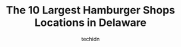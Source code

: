 ---
layout: ampstory
image: https://i0.wp.com/paketmu.com/wp-content/uploads/2023/06/charcoal-pit-0-in-delaware-1686372239.jpeg?resize=640,853
author: techidn
featured: false
description: Explore the diverse Hamburger Shop scene in Delaware, home to an incredible selection of 10 establishments catering to every taste. Whether youre in search of iconic favorites or undiscover
title: The 10 Largest Hamburger Shops Locations in Delaware
cover:
   title: The 10 Largest Hamburger Shops Locations in Delaware
   subtitle: RICKPATE
   background: https://paketmu.com/wp-content/uploads/2023/06/charcoal-pit-0-in-delaware-1686372239.jpeg

pages: 
 - layout: thirds
   top: <h1>#1 Shake Shack Christiana</h1>
   bottom: "<p>Extremely positive experience.  Staff was polite and check in during our meal.  Modern ambiance and clean environment.  Food was great quality and served in a timely mann</p>"
   background: https://paketmu.com/wp-content/uploads/2023/06/charcoal-pit-1-in-delaware-1686372240.png
   backgroundblur: true
 - layout: thirds
   top: <h1>#2 Red Robin Gourmet Burgers and Brews</h1>
   bottom: "<p>Went here for lunch on a Sunday, we were seated right away in a both in the bar area. The bartender/ sever came to our table right away. The food came out in no time. The</p>"
   background: https://paketmu.com/wp-content/uploads/2023/06/charcoal-pit-2-in-delaware-1686372243.jpeg
   cta:
      link: https://paketmu.com/the-10-largest-hamburger-shops-locations-in-delaware/
      text: The 10 Largest Hamburger Shops Locations in Delaware
 - layout: thirds
   top: <h1>#3 Red Robin Gourmet Burgers and Brews</h1>
   bottom: "<p>Paulie was our server he was attentive and gave great suggestions! We tried two burgers and split them so we could sample each. (Southern Charm and the Black snd Bleu). B</p>"
   background: https://paketmu.com/wp-content/uploads/2023/06/charcoal-pit-3-in-delaware-1686372243.jpeg
   cta:
      link: https://paketmu.com/the-10-largest-hamburger-shops-locations-in-delaware/
      text: The 10 Largest Hamburger Shops Locations in Delaware
 - layout: thirds
   top: <h1>#4 Charcoal Pit</h1>
   bottom: "<p>2600 Concord Pike, Wilmington, DE 19803, United States</p>"
   background: https://images.unsplash.com/photo-1597773150796-e5c14ebecbf5?ixlib=rb-4.0.3&ixid=MnwxMjA3fDB8MHxwaG90by1wYWdlfHx8fGVufDB8fHx8&auto=format&fit=crop&w=640&h=853&q=80
   cta:
      link: https://paketmu.com/the-10-largest-hamburger-shops-locations-in-delaware/
      text: The 10 Largest Hamburger Shops Locations in Delaware
 - layout: thirds
   top: <h1>#5 Red Robin Gourmet Burgers and Brews</h1>
   bottom: "<p>2496 Pulaski Hwy, Glasgow, DE 19702, United States</p>"
   background: https://images.unsplash.com/photo-1547366785-564103df7e13?ixlib=rb-4.0.3&ixid=MnwxMjA3fDB8MHxwaG90by1wYWdlfHx8fGVufDB8fHx8&auto=format&fit=crop&w=640&h=853&q=80
   cta:
      link: https://paketmu.com/the-10-largest-hamburger-shops-locations-in-delaware/
      text: The 10 Largest Hamburger Shops Locations in Delaware
 - layout: thirds
   top: <h1>#6 Restaurant 55</h1>
   bottom: "<p>2461 S State St, Dover, DE 19901, United States</p>"
   background: https://images.unsplash.com/photo-1536745287225-21d689278fd1?ixlib=rb-4.0.3&ixid=MnwxMjA3fDB8MHxwaG90by1wYWdlfHx8fGVufDB8fHx8&auto=format&fit=crop&w=640&h=853&q=80
   cta:
      link: https://paketmu.com/the-10-largest-hamburger-shops-locations-in-delaware/
      text: The 10 Largest Hamburger Shops Locations in Delaware
 - layout: thirds
   top: <h1>#7 Smash N Dash Burgery</h1>
   bottom: "<p>30428 Sussex Hwy, Laurel, DE 19956, United States</p>"
   background: https://images.unsplash.com/photo-1552083974-186346191183?ixlib=rb-4.0.3&ixid=MnwxMjA3fDB8MHxwaG90by1wYWdlfHx8fGVufDB8fHx8&auto=format&fit=crop&w=640&h=853&q=80
   cta:
      link: https://paketmu.com/the-10-largest-hamburger-shops-locations-in-delaware/
      text: The 10 Largest Hamburger Shops Locations in Delaware
 - layout: thirds
   middle: Continue reading...
   background: https://images.unsplash.com/photo-1531169509526-f8f1fdaa4a67?ixlib=rb-4.0.3&ixid=MnwxMjA3fDB8MHxwaG90by1wYWdlfHx8fGVufDB8fHx8&auto=format&fit=crop&w=640&h=853&q=80
   cta:
      link: https://paketmu.com/the-10-largest-hamburger-shops-locations-in-delaware/
      text: The 10 Largest Hamburger Shops Locations in Delaware
      
---